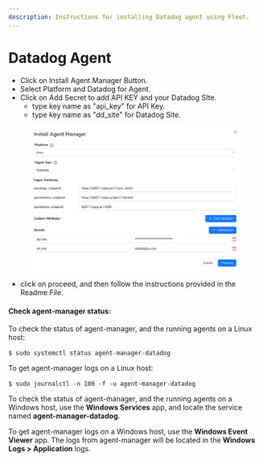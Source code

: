 ```yaml
---
description: Instructions for installing Datadog agent using Fleet.
---
```


# Datadog Agent

* Click on Install Agent Manager Button.
* Select Platform and Datadog for Agent.
* Click on Add Secret to add API KEY and your Datadog SIte.
  * type key name as "api\_key" for API Key.
  * type key name as "dd\_site" for Datadog Site.

<figure><img src="../../.gitbook/assets/image (201).png" alt=""><figcaption></figcaption></figure>

* click on proceed, and then follow the instructions provided in the Readme File.

#### Check agent-manager status:

To check the status of agent-manager, and the running agents on a Linux host:

```
$ sudo systemctl status agent-manager-datadog
```

To get agent-manager logs on a Linux host:

```
$ sudo journalctl -n 100 -f -u agent-manager-datadog
```

To check the status of agent-manager, and the running agents on a Windows host, use the **Windows Services** app, and locate the service named **agent-manager-datadog**.

To get agent-manager logs on a Windows host, use the **Windows Event Viewer** app. The logs from agent-manager will be located in the **Windows Logs > Application** logs.
